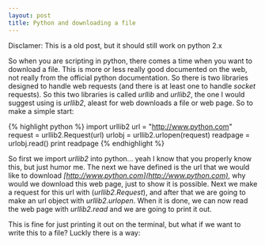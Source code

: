```yaml
---
layout: post
title: Python and downloading a file
---
```

Disclamer: This is a old post, but it should still work on python 2.x

So when you are scripting in python, there comes a time when you want to download a file. This is more or less really good documented on the web, not really from the official python documentation. 
So there is two libraries designed to handle web requests (and there is at least one to handle <i>socket</i> requests).
So this two libraries is called <i>urllib</i> and <i>urllib2</i>, the one I would suggest using is <i>urllib2</i>, aleast for web downloads a file or web page.
So to make a simple start:

{% highlight python %}
import urllib2
url = "http://www.python.com"
request = urllib2.Request(url)
urlobj = urllib2.urlopen(request)
readpage = urlobj.read()
print readpage
{% endhighlight %}

So first we import <i>urllib2</i> into python... yeah I know that you properly know this, but just humor me.
The next we have defined is the url that we would like to download <i>[http://www.python.com](http://www.python.com)</i>, why would we download this web page, just to show it is possible.
Next we make a request for this url with (<i>urllib2.Request</i>), and after that we are going to make an url object with <i>urllib2.urlopen</i>. 
When it is done, we can now read the web page with <i>urllib2.read</i> and we are going to print it out.

This is fine for just printing it out on the terminal, but what if we want to write this to a file? Luckly there is a way:


